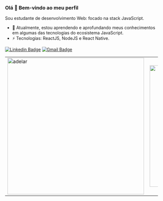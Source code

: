 

### Olá 👋 Bem-vindo ao meu perfil 


Sou estudante de desenvolvimento Web: focado na stack JavaScript.

- 🔭 Atualmente, estou aprendendo e aprofundando meus conhecimentos em algumas das tecnologias do ecosistema JavaScript.
- ⚡ Tecnologias: ReactJS, NodeJS e React Native. 

[![Linkedin Badge](https://img.shields.io/badge/-LinkedIn-blue?style=flat-square&logo=Linkedin&logoColor=white&link=https://www.linkedin.com/in/adelar-de-mello-1948a1168/)](https://www.linkedin.com/in/adelar-de-mello-1948a1168/)
[![Gmail Badge](https://img.shields.io/badge/-Gmail-c14438?style=flat-square&logo=Gmail&logoColor=white&link=mailto:adelarmello8@gmail.com)](mailto:adelarmello8@gmail.com)


<center>
  <table>
    <tr>
      <td><img width="450" align="left" src="https://github-readme-stats.vercel.app/api?username=adelarmello&show_icons=true&theme=default" alt="adelar"/></td>
      <td><img width="400px" align="left" src="https://github-readme-stats.vercel.app/api/top-langs/?username=adelarmello&hide=html&layout=compact&theme=default"/>      </td>
   </tr>
 </table>
</center>
